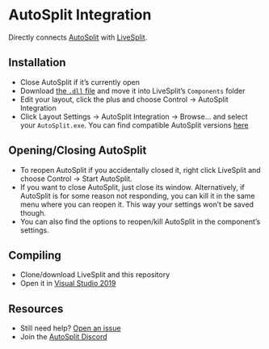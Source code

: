 ﻿# AutoSplit Integration

Directly connects [AutoSplit](https://github.com/Toufool/Auto-Split) with [LiveSplit](https://github.com/LiveSplit/LiveSplit).

## Installation

- Close AutoSplit if it’s currently open
- Download [the `.dll` file](/update/Components/LiveSplit.AutoSplitIntegration.dll?raw=true) and move it into LiveSplit’s `Components` folder
- Edit your layout, click the plus and choose Control → AutoSplit Integration
- Click Layout Settings → AutoSplit Integration → Browse... and select your `AutoSplit.exe`. You can find compatible AutoSplit versions [here](https://github.com/Toufool/Auto-Split)

## Opening/Closing AutoSplit

- To reopen AutoSplit if you accidentally closed it, right click LiveSplit and choose Control → Start AutoSplit.
- If you want to close AutoSplit, just close its window. Alternatively, if AutoSplit is for some reason not responding, you can kill it in the same menu where you can reopen it. This way your settings won’t be saved though.
- You can also find the options to reopen/kill AutoSplit in the component’s settings.

## Compiling

- Clone/download LiveSplit and this repository
- Open it in [Visual Studio 2019](https://visualstudio.microsoft.com/vs)

## Resources
- Still need help? [Open an issue](../../issues)
- Join the [AutoSplit Discord](https://discord.gg/Qcbxv9y)
